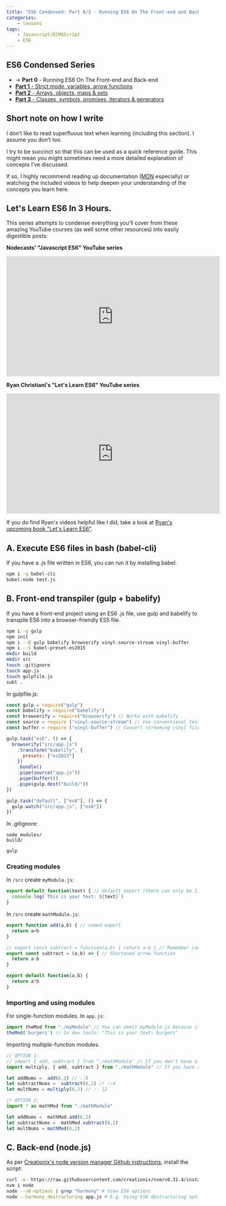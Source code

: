 ```yaml
---
title: "ES6 Condensed: Part 0/3 - Running ES6 On The Front-end and Back-end"
categories:
    - lessons
tags:
    - Javascript/ECMAScript
    - ES6
---
```

## ES6 Condensed Series
- -> **Part 0** - Running ES6 On The Front-end and Back-end
- [**Part 1** - Strict mode, variables, arrow functions][ES6-part-1]
- [**Part 2** - Arrays, objects, maps & sets][ES6-part-2]
- [**Part 3** - Classes, symbols, promises, iterators & generators][ES6-part-3]

## Short note on how I write
I don’t like to read superfluous text when learning (including this section). I assume you don’t too.

I try to be succinct so that this can be used as a quick reference guide. This might mean you might sometimes need a
more detailed explanation of concepts I’ve discussed.

If so, I highly recommend reading up documentation ([MDN][mdn] especially) or watching the included videos to help
deepen your understanding of the concepts you learn here.

## Let's Learn ES6 In 3 Hours.
This series attempts to condense everything you'll cover from these amazing YouTube courses (as well some other resources) into easily digestible posts:

**Nodecasts' "Javascript ES6" YouTube series**
<iframe width="560" height="315" src="https://www.youtube.com/embed/HIS8juawTmM?list=PLVHlCYNvnqYouIVj3IgK3RmzpnWMaoqkw" frameborder="0" allowfullscreen></iframe>

**Ryan Christiani's "Let's Learn ES6" YouTube series**
<iframe width="560" height="315" src="https://www.youtube.com/embed/LTbnmiXWs2k?list=PL57atfCFqj2h5fpdZD-doGEIs0NZxeJTX" frameborder="0" allowfullscreen></iframe>

If you do find Ryan's videos helpful like I did, take a look at [Ryan's upcoming book "Let's Learn ES6"][lets-learn-es6-book].

## A. Execute ES6 files in bash (babel-cli)
If you have a .js file written in ES6, you can run it by installing babel.

```bash
npm i -g babel-cli
babel-node test.js
```

## B. Front-end transpiler (gulp + babelify)
If you have a front-end project using an ES6 .js file, use gulp and babelify to transpile ES6 into a browser-friendly ES5 file.

```bash
npm i -g gulp
npm init
npm i --D gulp babelify browserify vinyl-source-stream vinyl-buffer
npm i --S babel-preset-es2015
mkdir build
mkdir src
touch .gitignore
touch app.js
touch gulpfile.js
subl .
```

In gulpfile.js:

```js
const gulp = require("gulp")
const babelify = require("babelify")
const browserify = require("browserify") // Works with babelify
const source = require ("vinyl-source-stream") // Use conventional text streams at the start of your gulp or vinyl pipelines
const buffer = require ("vinyl-buffer") // Convert streaming vinyl files to use buffers

gulp.task("es6", () => {
  browserify("src/app.js")
    .transform("babelify", {
      presets: ["es2015"]
    })
    .bundle()
    .pipe(source("app.js"))
    .pipe(buffer())
    .pipe(gulp.dest("build/"))
})

gulp.task("default", ["es6"], () => {
  gulp.watch("src/app.js", ["es6"])
})
```

In .gitignore:

```
node_modules/
build/
```

```bash
gulp
```

### Creating modules
In `/src` create `myModule.js`:

```js
export default function(text) { // default export (there can only be 1)
  console.log(`This is your text: ${text}`)
}
```

In `/src` create `mathModule.js`:

```js
export function add(a,b) { // named export
  return a+b
}

// export const subtract = function(a,b) { return a-b } // Remember can make function a constant
export const subtract = (a,b) => { // Shortened arrow function
  return a-b
}

export default function(a,b) {
  return a*b
}
```

### Importing and using modules
For single-function modules.
In `app.js`:

```js
import theMod from "./myModule" // You can ommit myModule.js because it knows it's a js file
theMod('burgers') // In dev tools: "This is your text: burgers"

```

Importing multiple-function modules.

```js
// OPTION 1:
// import { add, subtract } from "./mathModule" // If you don't have a default
import multiply, { add, subtract } from "./mathModule" // If you have a default, name it here.

let addNums =  add(6,2) // ::8
let subtractNums =  subtract(6,2) // ::4
let multNums = multiply(6,2) // :: 12

// OPTION 2:
import * as mathMod from "./mathModule"

let addNums =  mathMod.add(6,2)
let subtractNums =  mathMod.subtract(6,2)
let multNums = mathMod(6,2)
```

## C. Back-end (node.js)
As per [Creationix's node version manager Github instructions](https://github.com/creationix/nvm), install the script:

```bash
curl -o- https://raw.githubusercontent.com/creationix/nvm/v0.31.4/install.sh | bash
nvm i node
node --v8-options | grep "harmony" # View ES6 options
node --harmony_destructuring app.js # E.g. Using ES6 destructuring option when executing file
```
[mdn]: https://developer.mozilla.org
[lets-learn-es6-book]: http://letslearnes6.com/
[ES6-part-1]: https://stephenkoo.github.io/notes/ES6-condensed-part-1/
[ES6-part-2]: https://stephenkoo.github.io/notes/ES6-condensed-part-2/
[ES6-part-3]: https://stephenkoo.github.io/notes/ES6-condensed-part-3/
